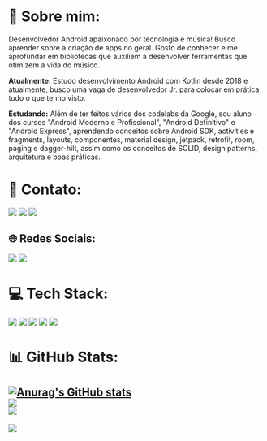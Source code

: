 # 💫 Sobre mim:

 Desenvolvedor Android apaixonado por tecnologia e música! Busco aprender sobre a criação de apps no geral. Gosto de conhecer e me aprofundar em bibliotecas que auxiliem a desenvolver ferramentas que otimizem a vida do músico.

**Atualmente:** Estudo desenvolvimento Android com Kotlin desde 2018 e atualmente, busco uma vaga de desenvolvedor Jr. para colocar em prática tudo o que tenho visto.

**Estudando:** Além de ter feitos vários dos codelabs da Google, sou aluno dos cursos "Android Moderno e Profissional", "Android Definitivo" e "Android Express", aprendendo conceitos sobre Android SDK, activities e fragments, layouts, componentes, material design, jetpack, retrofit, room, paging e dagger-hilt, assim como os conceitos de SOLID, design patterns, arquitetura e boas práticas. 


# 📧 Contato:

<a href="mailto:jhonybguerra_gmail.com"><img src="https://img.shields.io/badge/Gmail-D14836?style=for-the-badge&logo=gmail&logoColor=white"/><a/>
<a href="https://www.linkedin.com/in/jhonybguerra"><img src="https://img.shields.io/badge/LinkedIn-0077B5?style=for-the-badge&logo=linkedin&logoColor=white"/><a/>
<a href="https://wa.me/+5511986726064"><img src="https://img.shields.io/badge/WhatsApp-25D366?style=for-the-badge&logo=whatsapp&logoColor=white"/><a/>

## 🌐 Redes Sociais:
<a href="https://www.instagram.com/johnny_bguerra/"><img src="https://img.shields.io/badge/Instagram-E4405F?style=for-the-badge&logo=instagram&logoColor=white"/><a/>
<a href="https://twitter.com/JohnnyBGuerra"><img src="https://img.shields.io/badge/Twitter-1DA1F2?style=for-the-badge&logo=twitter&logoColor=white"/><a/>

# 💻 Tech Stack:

<img src="https://img.shields.io/badge/Android-3DDC84?style=for-the-badge&logo=android&logoColor=white"/> <img src="https://img.shields.io/badge/Kotlin-0095D5?&style=for-the-badge&logo=kotlin&logoColor=white"/>
<img src="https://img.shields.io/badge/Android_Studio-3DDC84?style=for-the-badge&logo=android-studio&logoColor=white"/>
<img src="https://img.shields.io/badge/GitHub-100000?style=for-the-badge&logo=github&logoColor=white"/>
<img src="https://img.shields.io/badge/Google_Play-414141?style=for-the-badge&logo=google-play&logoColor=white"/>


# 📊 GitHub Stats:
[![Anurag's GitHub stats](https://github-readme-stats.vercel.app/api?username=jhonybguerra)](https://github.com/anuraghazra/github-readme-stats)<br/>
![](https://github-readme-streak-stats.herokuapp.com/?user=jhonybguerra&theme=default&hide_border=false)<br/>
![](https://github-readme-stats.vercel.app/api/top-langs/?username=jhonybguerra&theme=default&hide_border=false&include_all_commits=true&count_private=true&layout=compact)
---
[![](https://visitcount.itsvg.in/api?id=jhonybguerra&icon=0&color=0)](https://visitcount.itsvg.in)
